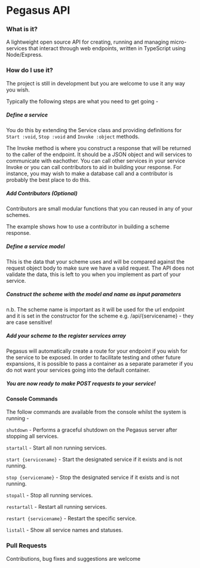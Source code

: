 # Pegasus API

### What is it?

A lightweight open source API for creating, running and managing micro-services that interact through web endpoints, written in TypeScript using Node/Express.

### How do I use it?

The project is still in development but you are welcome to use it any way you wish.

Typically the following steps are what you need to get going -

##### Define a service

You do this by extending the Service class and providing definitions for `Start :void`, `Stop :void` and `Invoke :object` methods. 

The Invoke method is where you construct a response that will be returned to the caller of the endpoint. It should be a JSON object and will services to communicate with eachother. You can call other services in your service Invoke or you can call contributors to aid in building your response. For instance, you may wish to make a database call and a contributor is probably the best place to do this.

##### Add Contributors (Optional)

Contributors are small modular functions that you can reused in any of your schemes.

The example shows how to use a contributor in building a scheme response.

##### Define a service model 

This is the data that your scheme uses and will be compared against the request object body to make sure we have a valid request. The API does not validate the data, this is left to you when you implement as part of your service.

##### Construct the scheme with the model and name as input parameters

n.b. The scheme name is important as it will be used for the url endpoint and it is set in the constructor for the scheme  e.g. /api/{servicename} - they are case sensitive!

##### Add your scheme to the register services array

Pegasus will automatically create a route for your endpoint if you wish for the service to be exposed. In order to facilitate testing and other future expansions, it is possible to pass a container as a separate parameter if you do not want your services going into the default container.

##### You are now ready to make POST requests to your service!

#### Console Commands

The follow commands are available from the console whilst the system is running - 

`shutdown` - Performs a graceful shutdown on the Pegasus server after stopping all services. 

`startall` - Start all non running services.

`start {servicename}` - Start the designated service if it exists and is not running.

`stop {servicename}` - Stop the designated service if it exists and is not running.

`stopall` - Stop all running services.

`restartall` - Restart all running services.

`restart {servicename}` - Restart the specific service.

`listall` - Show all service names and statuses.

### Pull Requests

Contributions, bug fixes and suggestions are welcome
